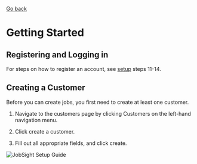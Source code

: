 [Go back](../README.md)

# Getting Started

## Registering and Logging in
For steps on how to register an account, see [setup](/Docs/Setup.md) steps 11-14.

## Creating a Customer

Before you can create jobs, you first need to create at least one customer. 

1. Navigate to the customers page by clicking Customers on the left-hand navigation menu.

2. Click create a customer.

3. Fill out all appropriate fields, and click create.

![JobSight Setup Guide](https://alexbartlett.com/images/jobsight/jobsight2.png)